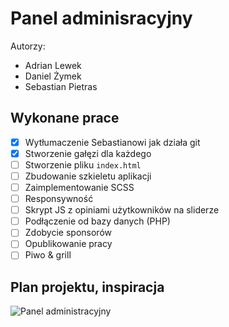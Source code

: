 # Panel adminisracyjny
Autorzy:
 - Adrian Lewek
 - Daniel Żymek
 - Sebastian Pietras
## Wykonane prace
 - [x] Wytłumaczenie Sebastianowi jak działa git
 - [x] Stworzenie gałęzi dla każdego
 - [ ] Stworzenie pliku `index.html`
 - [ ] Zbudowanie szkieletu aplikacji
 - [ ] Zaimplementowanie SCSS
 - [ ] Responsywność
 - [ ] Skrypt JS z opiniami użytkowników na sliderze
 - [ ] Podłączenie od bazy danych (PHP)
 - [ ] Zdobycie sponsorów
 - [ ] Opublikowanie pracy
 - [ ] Piwo & grill

 ## Plan projektu, inspiracja
![Panel administracyjny](https://windu.org/data/files/image/r/thumbs/940_626_fit_original_99_dsndnw.png)

